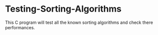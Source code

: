 # Testing-Sorting-Algorithms
This C program will test all the known sorting algorithms and check there performances.
